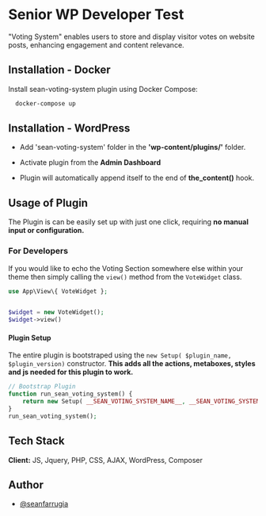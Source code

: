 
# Senior WP Developer Test

"Voting System" enables users to store and display visitor votes on website posts, enhancing engagement and content relevance.


## Installation - Docker

Install sean-voting-system plugin using Docker Compose:

```bash
  docker-compose up
```
    
## Installation - WordPress

- Add 'sean-voting-system' folder in the **'wp-content/plugins/'** folder.

- Activate plugin from the **Admin Dashboard**

- Plugin will automatically append itself to the end of **the_content()** hook.

## Usage of Plugin

The Plugin is can be easily set up with just one click, requiring **no manual input or configuration.**

### For Developers
If you would like to echo the Voting Section somewhere else within your theme then simply calling the ```view()``` method from the ```VoteWidget``` class.

```php
use App\View\{ VoteWidget };


$widget = new VoteWidget();
$widget->view()
```


#### Plugin Setup
The entire plugin is bootstraped using the ```new Setup( $plugin_name, $plugin_version)``` constructor. **This adds all the actions, metaboxes, styles and js needed for this plugin to work.**
```php
// Bootstrap Plugin
function run_sean_voting_system() {
	return new Setup( __SEAN_VOTING_SYSTEM_NAME__, __SEAN_VOTING_SYSTEM_VERSION__ );
}
run_sean_voting_system();
```


## Tech Stack

**Client:** JS, Jquery, PHP, CSS, AJAX, WordPress, Composer



## Author

- [@seanfarrugia](https://github.com/seanfarrugia/)

